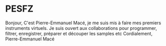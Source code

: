 # PESFZ
Bonjour,
C'est Pierre-Emmanuel Macé, je me suis mis à faire mes premiers instruments virtuels.
Je suis ouvert aux collaborations pour programmer, filtrer, enregistrer, préparer et découper les samples etc
Cordialement,
Pierre-Emmanuel Macé
